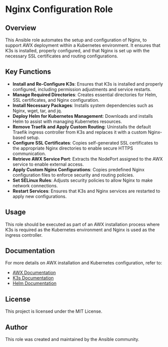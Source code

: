 # Nginx Configuration Role

## Overview

This Ansible role automates the setup and configuration of Nginx, to support AWX deployment within a Kubernetes environment. It ensures that K3s is installed, properly configured, and that Nginx is set up with the necessary SSL certificates and routing configurations.

## Key Functions

- **Install and Re-Configure K3s**: Ensures that K3s is installed and properly configured, including permission adjustments and service restarts.
- **Manage Required Directories**: Creates essential directories for Helm, SSL certificates, and Nginx configuration.
- **Install Necessary Packages**: Installs system dependencies such as Nginx, wget, tar, and jq.
- **Deploy Helm for Kubernetes Management**: Downloads and installs Helm to assist with managing Kubernetes resources.
- **Remove Traefik and Apply Custom Routing**: Uninstalls the default Traefik ingress controller from K3s and replaces it with a custom Nginx-based setup.
- **Configure SSL Certificates**: Copies self-generated SSL certificates to the appropriate Nginx directories to enable secure HTTPS communication.
- **Retrieve AWX Service Port**: Extracts the NodePort assigned to the AWX service to enable external access.
- **Apply Custom Nginx Configurations**: Copies predefined Nginx configuration files to enforce security and routing policies.
- **Set SELinux Rules**: Adjusts security policies to allow Nginx to make network connections.
- **Restart Services**: Ensures that K3s and Nginx services are restarted to apply new configurations.

## Usage

This role should be executed as part of an AWX installation process where K3s is required as the Kubernetes environment and Nginx is used as the ingress controller.

## Documentation

For more details on AWX installation and Kubernetes configuration, refer to:
- [AWX Documentation](https://ansible.readthedocs.io/projects/awx/)
- [K3s Documentation](https://rancher.com/docs/k3s/latest/en/)
- [Helm Documentation](https://helm.sh/docs/)

## License

This project is licensed under the MIT License.

## Author

This role was created and maintained by the Ansible community.

